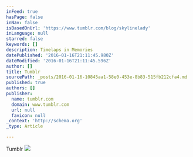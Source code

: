 ```yaml
---
inFeed: true
hasPage: false
inNav: false
isBasedOnUrl: 'https://www.tumblr.com/blog/skylinelady'
inLanguage: null
starred: false
keywords: []
description: Timelaps in Memories
datePublished: '2016-01-16T21:11:45.980Z'
dateModified: '2016-01-16T21:11:45.596Z'
author: []
title: Tumblr
sourcePath: _posts/2016-01-16-10845aa1-58e0-453e-8b83-515fb212cfa4.md
published: true
authors: []
publisher:
  name: tumblr.com
  domain: www.tumblr.com
  url: null
  favicon: null
_context: 'http://schema.org'
_type: Article

---
```

Tumblr
![](https://45.media.tumblr.com/08230462836396b504b2ca98f5f22fca/tumblr_nq9lwte4QL1rx4e71o1_500.gif)